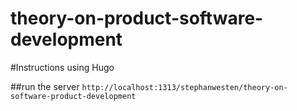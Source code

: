 # theory-on-product-software-development

#Instructions using Hugo

##run the server
```http://localhost:1313/stephanwesten/theory-on-software-product-development```
